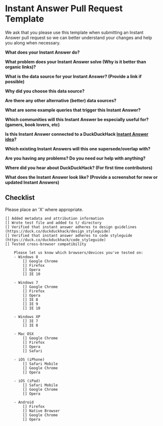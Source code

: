 # Instant Answer Pull Request Template

We ask that you please use this template when submitting an Instant Answer pull request so we can better understand your changes and help you along when necessary.

**What does your Instant Answer do?**


**What problem does your Instant Answer solve (Why is it better than organic links)?**


**What is the data source for your Instant Answer? (Provide a link if possible)**


**Why did you choose this data source?**


**Are there any other alternative (better) data sources?**


**What are some example queries that trigger this Instant Answer?**


**Which communities will this Instant Answer be especially useful for? (gamers, book lovers, etc)**


**Is this Instant Answer connected to a DuckDuckHack [Instant Answer idea](https://duck.co/ideas)?**


**Which existing Instant Answers will this one supersede/overlap with?**


**Are you having any problems? Do you need our help with anything?**


**Where did you hear about DuckDuckHack? (For first time contributors)**


**What does the Instant Answer look like? (Provide a screenshot for new or updated Instant Answers)**


## Checklist
Please place an 'X' where appropriate.

```
[] Added metadata and attribution information
[] Wrote test file and added to t/ directory
[] Verified that instant answer adheres to design guidelines (https://duck.co/duckduckhack/design_styleguide)
[] Verified that instant answer adheres to code styleguide (https://duck.co/duckduckhack/code_styleguide)
[] Tested cross-browser compatibility

    Please let us know which browsers/devices you've tested on:
    - Windows 8
        [] Google Chrome
        [] Firefox
        [] Opera
        [] IE 10

    - Windows 7
        [] Google Chrome
        [] Firefox
        [] Opera
        [] IE 8
        [] IE 9
        [] IE 10

    - Windows XP
        [] IE 7
        [] IE 8

    - Mac OSX
        [] Google Chrome
        [] Firefox
        [] Opera
        [] Safari

    - iOS (iPhone)
        [] Safari Mobile
        [] Google Chrome
        [] Opera

    - iOS (iPad)
        [] Safari Mobile
        [] Google Chrome
        [] Opera

    - Android
        [] Firefox
        [] Native Browser
        [] Google Chrome
        [] Opera
```
